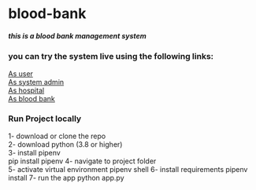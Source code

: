 # blood-bank
##### this is a blood bank management system
### you can try the system live using the following links:
[As user](http://blood-bank-ms.herokuapp.com/auth)\
[As system admin](http://blood-bank-ms.herokuapp.com/sys-admin)\
[As hospital](http://blood-bank-ms.herokuapp.com/hospital/login)\
[As blood bank](http://blood-bank-ms.herokuapp.com/bank/login)
### Run Project locally
1- download or clone the repo\
2- download python (3.8 or higher)\
3- install pipenv\
  pip install pipenv
4- navigate to project folder\
5- activate virtual environment
  pipenv shell
6- install requirements
  pipenv install
7- run the app
  python app.py
